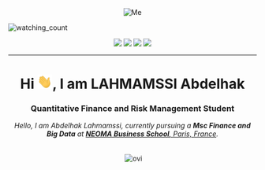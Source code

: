 <p align="center">
  <img align="center" alt="Me"  src="https://s4.gifyu.com/images/Hi-Im-Badreddine.gif">
</p>
<p align="left"> 
<img src="https://komarev.com/ghpvc/?username=OvinduWijethunge&color=brightgreen" alt="watching_count" />
 </p>
 <p align="center">
<img src="https://img.shields.io/badge/Age-25-blue" />
  <img src="https://img.shields.io/badge/Focus-Quantitave%20analysis-blue" />
  <img src="https://img.shields.io/badge/Lives-Paris,%20France-blue" />
  <img src="https://img.shields.io/badge/Languages-English%20%26%20French-blue" />
</p>
<hr>
<h1 align="center">Hi <img src="https://raw.githubusercontent.com/ABSphreak/ABSphreak/master/gifs/Hi.gif" width="30px">, I am LAHMAMSSI Abdelhak  </h1>
<h3 align="center"> Quantitative Finance and Risk Management Student  </h3>



<p align="center">
  <em>
    Hello, I am Abdelhak Lahmamssi, currently pursuing a  <b>Msc Finance and Big Data</b> at  <a href="[https://neoma-bs.fr/]"> <b> NEOMA Business School</b>, Paris, France</a>. <br>
  </em> 
  <br>
  <p align="center">&nbsp;<img align="center" src="https://github-readme-stats.vercel.app/api?username=lahmabdel&show_icons=true&locale=en&theme=react" alt="ovi" width="410" /></p>
</p>
<!--
**lahmabdel/lahmabdel** is a ✨ _special_ ✨ repository because its `README.md` (this file) appears on your GitHub profile.

Here are some ideas to get you started:

- 🔭 I’m currently working on ...
- 🌱 I’m currently learning ...
- 👯 I’m looking to collaborate on ...
- 🤔 I’m looking for help with ...
- 💬 Ask me about ...
- 📫 How to reach me: ...
- 😄 Pronouns: ...
- ⚡ Fun fact: ...
-->
